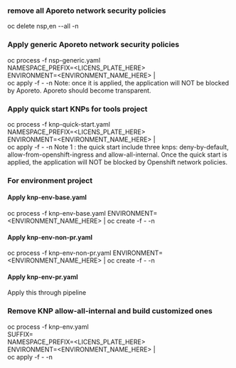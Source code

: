 
### remove all Aporeto network security policies  
oc delete nsp,en --all -n <namespace>

### Apply generic Aporeto network security policies
oc process -f nsp-generic.yaml \
    NAMESPACE_PREFIX=<LICENS_PLATE_HERE> \
    ENVIRONMENT=<ENVIRONMENT_NAME_HERE> | \
    oc apply -f - -n <namespace>
Note: once it is applied, the application will NOT be blocked by Aporeto. Aporeto should become transparent.


### Apply quick start KNPs for tools project
oc process -f knp-quick-start.yaml \
    NAMESPACE_PREFIX=<LICENS_PLATE_HERE> \
    ENVIRONMENT=<ENVIRONMENT_NAME_HERE> | \
    oc apply -f - -n <namespace>
Note 1 : the quick start include three knps: deny-by-default, allow-from-openshift-ingress and allow-all-internal. Once the quick start is applied, the application will NOT be blocked by Openshift network policies.

### For environment project
#### Apply knp-env-base.yaml
oc process -f knp-env-base.yaml ENVIRONMENT=<ENVIRONMENT_NAME_HERE> | oc create -f - -n <Namespace>
#### Apply knp-env-non-pr.yaml
oc process -f knp-env-non-pr.yaml ENVIRONMENT=<ENVIRONMENT_NAME_HERE> | oc create -f - -n <Namespace>
#### Apply knp-env-pr.yaml
Apply this through pipeline

### Remove KNP allow-all-internal and build customized ones
oc process -f knp-env.yaml \
    SUFFIX=<suffix> \
    NAMESPACE_PREFIX=<LICENS_PLATE_HERE> \
    ENVIRONMENT=<ENVIRONMENT_NAME_HERE> | \
    oc apply -f - -n <namespace>
    